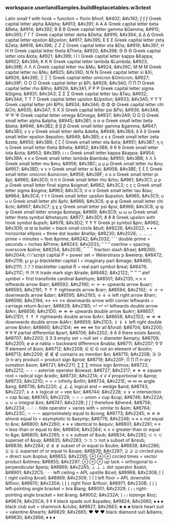 ### workspace.userlandSamples.buildReplacetables.w3ctext
  <tbody>    <tr>      <td>Latin small f with hook = function = florin</td>      <td>&amp;fnof;</td>      <td>&amp;#402;</td>      <td>&amp;#x192;</td>      <td>&fnof;</td>      <td>&#402;</td>      <td>&#x192;</td>    </tr>    <tr>      <td>Greek capital letter alpha</td>      <td>&amp;Alpha;</td>      <td>&amp;#913;</td>      <td>&amp;#x391;</td>      <td>&Alpha;</td>      <td>&#913;</td>      <td>&#x391;</td>    </tr>    <tr>      <td>Greek capital letter beta</td>      <td>&amp;Beta;</td>      <td>&amp;#914;</td>      <td>&amp;#x392;</td>      <td>&Beta;</td>      <td>&#914;</td>      <td>&#x392;</td>    </tr>    <tr>      <td>Greek capital letter gamma</td>      <td>&amp;Gamma;</td>      <td>&amp;#915;</td>      <td>&amp;#x393;</td>      <td>&Gamma;</td>      <td>&#915;</td>      <td>&#x393;</td>    </tr>    <tr>      <td>Greek capital letter delta</td>      <td>&amp;Delta;</td>      <td>&amp;#916;</td>      <td>&amp;#x394;</td>      <td>&Delta;</td>      <td>&#916;</td>      <td>&#x394;</td>    </tr>    <tr>      <td>Greek capital letter epsilon</td>      <td>&amp;Epsilon;</td>      <td>&amp;#917;</td>      <td>&amp;#x395;</td>      <td>&Epsilon;</td>      <td>&#917;</td>      <td>&#x395;</td>    </tr>    <tr>      <td>Greek capital letter zeta</td>      <td>&amp;Zeta;</td>      <td>&amp;#918;</td>      <td>&amp;#x396;</td>      <td>&Zeta;</td>      <td>&#918;</td>      <td>&#x396;</td>    </tr>    <tr>      <td>Greek capital letter eta</td>      <td>&amp;Eta;</td>      <td>&amp;#919;</td>      <td>&amp;#x397;</td>      <td>&Eta;</td>      <td>&#919;</td>      <td>&#x397;</td>    </tr>    <tr>      <td>Greek capital letter theta</td>      <td>&amp;Theta;</td>      <td>&amp;#920;</td>      <td>&amp;#x398;</td>      <td>&Theta;</td>      <td>&#920;</td>      <td>&#x398;</td>    </tr>    <tr>      <td>Greek capital letter iota</td>      <td>&amp;Iota;</td>      <td>&amp;#921;</td>      <td>&amp;#x399;</td>      <td>&Iota;</td>      <td>&#921;</td>      <td>&#x399;</td>    </tr>    <tr>      <td>Greek capital letter kappa</td>      <td>&amp;Kappa;</td>      <td>&amp;#922;</td>      <td>&amp;#x39A;</td>      <td>&Kappa;</td>      <td>&#922;</td>      <td>&#x39A;</td>    </tr>    <tr>      <td>Greek capital letter lambda</td>      <td>&amp;Lambda;</td>      <td>&amp;#923;</td>      <td>&amp;#x39B;</td>      <td>&Lambda;</td>      <td>&#923;</td>      <td>&#x39B;</td>    </tr>    <tr>      <td>Greek capital letter mu</td>      <td>&amp;Mu;</td>      <td>&amp;#924;</td>      <td>&amp;#x39C;</td>      <td>&Mu;</td>      <td>&#924;</td>      <td>&#x39C;</td>    </tr>    <tr>      <td>Greek capital letter nu</td>      <td>&amp;Nu;</td>      <td>&amp;#925;</td>      <td>&amp;#x39D;</td>      <td>&Nu;</td>      <td>&#925;</td>      <td>&#x39D;</td>    </tr>    <tr>      <td>Greek capital letter xi</td>      <td>&amp;Xi;</td>      <td>&amp;#926;</td>      <td>&amp;#x39E;</td>      <td>&Xi;</td>      <td>&#926;</td>      <td>&#x39E;</td>    </tr>    <tr>      <td>Greek capital letter omicron</td>      <td>&amp;Omicron;</td>      <td>&amp;#927;</td>      <td>&amp;#x39F;</td>      <td>&Omicron;</td>      <td>&#927;</td>      <td>&#x39F;</td>    </tr>    <tr>      <td>Greek capital letter pi</td>      <td>&amp;Pi;</td>      <td>&amp;#928;</td>      <td>&amp;#x3A0;</td>      <td>&Pi;</td>      <td>&#928;</td>      <td>&#x3A0;</td>    </tr>    <tr>      <td>Greek capital letter rho</td>      <td>&amp;Rho;</td>      <td>&amp;#929;</td>      <td>&amp;#x3A1;</td>      <td>&Rho;</td>      <td>&#929;</td>      <td>&#x3A1;</td>    </tr>    <tr>      <td>Greek capital letter sigma</td>      <td>&amp;Sigma;</td>      <td>&amp;#931;</td>      <td>&amp;#x3A3;</td>      <td>&Sigma;</td>      <td>&#931;</td>      <td>&#x3A3;</td>    </tr>    <tr>      <td>Greek capital letter tau</td>      <td>&amp;Tau;</td>      <td>&amp;#932;</td>      <td>&amp;#x3A4;</td>      <td>&Tau;</td>      <td>&#932;</td>      <td>&#x3A4;</td>    </tr>    <tr>      <td>Greek capital letter upsilon</td>      <td>&amp;Upsilon;</td>      <td>&amp;#933;</td>      <td>&amp;#x3A5;</td>      <td>&Upsilon;</td>      <td>&#933;</td>      <td>&#x3A5;</td>    </tr>    <tr>      <td>Greek capital letter phi</td>      <td>&amp;Phi;</td>      <td>&amp;#934;</td>      <td>&amp;#x3A6;</td>      <td>&Phi;</td>      <td>&#934;</td>      <td>&#x3A6;</td>    </tr>    <tr>      <td>Greek capital letter chi</td>      <td>&amp;Chi;</td>      <td>&amp;#935;</td>      <td>&amp;#x3A7;</td>      <td>&Chi;</td>      <td>&#935;</td>      <td>&#x3A7;</td>    </tr>    <tr>      <td>Greek capital letter psi</td>      <td>&amp;Psi;</td>      <td>&amp;#936;</td>      <td>&amp;#x3A8;</td>      <td>&Psi;</td>      <td>&#936;</td>      <td>&#x3A8;</td>    </tr>    <tr>      <td>Greek capital letter omega</td>      <td>&amp;Omega;</td>      <td>&amp;#937;</td>      <td>&amp;#x3A9;</td>      <td>&Omega;</td>      <td>&#937;</td>      <td>&#x3A9;</td>    </tr>    <tr>      <td>Greek small letter alpha</td>      <td>&amp;alpha;</td>      <td>&amp;#945;</td>      <td>&amp;#x3B1;</td>      <td>&alpha;</td>      <td>&#945;</td>      <td>&#x3B1;</td>    </tr>    <tr>      <td>Greek small letter beta</td>      <td>&amp;beta;</td>      <td>&amp;#946;</td>      <td>&amp;#x3B2;</td>      <td>&beta;</td>      <td>&#946;</td>      <td>&#x3B2;</td>    </tr>    <tr>      <td>Greek small letter gamma</td>      <td>&amp;gamma;</td>      <td>&amp;#947;</td>      <td>&amp;#x3B3;</td>      <td>&gamma;</td>      <td>&#947;</td>      <td>&#x3B3;</td>    </tr>    <tr>      <td>Greek small letter delta</td>      <td>&amp;delta;</td>      <td>&amp;#948;</td>      <td>&amp;#x3B4;</td>      <td>&delta;</td>      <td>&#948;</td>      <td>&#x3B4;</td>    </tr>    <tr>      <td>Greek small letter epsilon</td>      <td>&amp;epsilon;</td>      <td>&amp;#949;</td>      <td>&amp;#x3B5;</td>      <td>&epsilon;</td>      <td>&#949;</td>      <td>&#x3B5;</td>    </tr>    <tr>      <td>Greek small letter zeta</td>      <td>&amp;zeta;</td>      <td>&amp;#950;</td>      <td>&amp;#x3B6;</td>      <td>&zeta;</td>      <td>&#950;</td>      <td>&#x3B6;</td>    </tr>    <tr>      <td>Greek small letter eta</td>      <td>&amp;eta;</td>      <td>&amp;#951;</td>      <td>&amp;#x3B7;</td>      <td>&eta;</td>      <td>&#951;</td>      <td>&#x3B7;</td>    </tr>    <tr>      <td>Greek small letter theta</td>      <td>&amp;theta;</td>      <td>&amp;#952;</td>      <td>&amp;#x3B8;</td>      <td>&theta;</td>      <td>&#952;</td>      <td>&#x3B8;</td>    </tr>    <tr>      <td>Greek small letter iota</td>      <td>&amp;iota;</td>      <td>&amp;#953;</td>      <td>&amp;#x3B9;</td>      <td>&iota;</td>      <td>&#953;</td>      <td>&#x3B9;</td>    </tr>    <tr>      <td>Greek small letter kappa</td>      <td>&amp;kappa;</td>      <td>&amp;#954;</td>      <td>&amp;#x3BA;</td>      <td>&kappa;</td>      <td>&#954;</td>      <td>&#x3BA;</td>    </tr>    <tr>      <td>Greek small letter lambda</td>      <td>&amp;lambda;</td>      <td>&amp;#955;</td>      <td>&amp;#x3BB;</td>      <td>&lambda;</td>      <td>&#955;</td>      <td>&#x3BB;</td>    </tr>    <tr>      <td>Greek small letter mu</td>      <td>&amp;mu;</td>      <td>&amp;#956;</td>      <td>&amp;#x3BC;</td>      <td>&mu;</td>      <td>&#956;</td>      <td>&#x3BC;</td>    </tr>    <tr>      <td>Greek small letter nu</td>      <td>&amp;nu;</td>      <td>&amp;#957;</td>      <td>&amp;#x3BD;</td>      <td>&nu;</td>      <td>&#957;</td>      <td>&#x3BD;</td>    </tr>    <tr>      <td>Greek small letter xi</td>      <td>&amp;xi;</td>      <td>&amp;#958;</td>      <td>&amp;#x3BE;</td>      <td>&xi;</td>      <td>&#958;</td>      <td>&#x3BE;</td>    </tr>    <tr>      <td>Greek small letter omicron</td>      <td>&amp;omicron;</td>      <td>&amp;#959;</td>      <td>&amp;#x3BF;</td>      <td>&omicron;</td>      <td>&#959;</td>      <td>&#x3BF;</td>    </tr>    <tr>      <td>Greek small letter pi</td>      <td>&amp;pi;</td>      <td>&amp;#960;</td>      <td>&amp;#x3C0;</td>      <td>&pi;</td>      <td>&#960;</td>      <td>&#x3C0;</td>    </tr>    <tr>      <td>Greek small letter rho</td>      <td>&amp;rho;</td>      <td>&amp;#961;</td>      <td>&amp;#x3C1;</td>      <td>&rho;</td>      <td>&#961;</td>      <td>&#x3C1;</td>    </tr>    <tr>      <td>Greek small letter final sigma</td>      <td>&amp;sigmaf;</td>      <td>&amp;#962;</td>      <td>&amp;#x3C2;</td>      <td>&sigmaf;</td>      <td>&#962;</td>      <td>&#x3C2;</td>    </tr>    <tr>      <td>Greek small letter sigma</td>      <td>&amp;sigma;</td>      <td>&amp;#963;</td>      <td>&amp;#x3C3;</td>      <td>&sigma;</td>      <td>&#963;</td>      <td>&#x3C3;</td>    </tr>    <tr>      <td>Greek small letter tau</td>      <td>&amp;tau;</td>      <td>&amp;#964;</td>      <td>&amp;#x3C4;</td>      <td>&tau;</td>      <td>&#964;</td>      <td>&#x3C4;</td>    </tr>    <tr>      <td>Greek small letter upsilon</td>      <td>&amp;upsilon;</td>      <td>&amp;#965;</td>      <td>&amp;#x3C5;</td>      <td>&upsilon;</td>      <td>&#965;</td>      <td>&#x3C5;</td>    </tr>    <tr>      <td>Greek small letter phi</td>      <td>&amp;phi;</td>      <td>&amp;#966;</td>      <td>&amp;#x3C6;</td>      <td>&phi;</td>      <td>&#966;</td>      <td>&#x3C6;</td>    </tr>    <tr>      <td>Greek small letter chi</td>      <td>&amp;chi;</td>      <td>&amp;#967;</td>      <td>&amp;#x3C7;</td>      <td>&chi;</td>      <td>&#967;</td>      <td>&#x3C7;</td>    </tr>    <tr>      <td>Greek small letter psi</td>      <td>&amp;psi;</td>      <td>&amp;#968;</td>      <td>&amp;#x3C8;</td>      <td>&psi;</td>      <td>&#968;</td>      <td>&#x3C8;</td>    </tr>    <tr>      <td>Greek small letter omega</td>      <td>&amp;omega;</td>      <td>&amp;#969;</td>      <td>&amp;#x3C9;</td>      <td>&omega;</td>      <td>&#969;</td>      <td>&#x3C9;</td>    </tr>    <tr>      <td>Greek small letter theta symbol</td>      <td>&amp;thetasym;</td>      <td>&amp;#977;</td>      <td>&amp;#x3D1;</td>      <td>&thetasym;</td>      <td>&#977;</td>      <td>&#x3D1;</td>    </tr>    <tr>      <td>Greek upsilon with hook symbol</td>      <td>&amp;upsih;</td>      <td>&amp;#978;</td>      <td>&amp;#x3D2;</td>      <td>&upsih;</td>      <td>&#978;</td>      <td>&#x3D2;</td>    </tr>    <tr>      <td>Greek pi symbol</td>      <td>&amp;piv;</td>      <td>&amp;#982;</td>      <td>&amp;#x3D6;</td>      <td>&piv;</td>      <td>&#982;</td>      <td>&#x3D6;</td>    </tr>    <tr>      <td>bullet = black small circle</td>      <td>&amp;bull;</td>      <td>&amp;#8226;</td>      <td>&amp;#x2022;</td>      <td>&bull;</td>      <td>&#8226;</td>      <td>&#x2022;</td>    </tr>    <tr>      <td>horizontal ellipsis = three dot leader</td>      <td>&amp;hellip;</td>      <td>&amp;#8230;</td>      <td>&amp;#x2026;</td>      <td>&hellip;</td>      <td>&#8230;</td>      <td>&#x2026;</td>    </tr>    <tr>      <td>prime = minutes = feet</td>      <td>&amp;prime;</td>      <td>&amp;#8242;</td>      <td>&amp;#x2032;</td>      <td>&prime;</td>      <td>&#8242;</td>      <td>&#x2032;</td>    </tr>    <tr>      <td>double prime = seconds = inches</td>      <td>&amp;Prime;</td>      <td>&amp;#8243;</td>      <td>&amp;#x2033;</td>      <td>&Prime;</td>      <td>&#8243;</td>      <td>&#x2033;</td>    </tr>    <tr>      <td>overline = spacing overscore</td>      <td>&amp;oline;</td>      <td>&amp;#8254;</td>      <td>&amp;#x203E;</td>      <td>&oline;</td>      <td>&#8254;</td>      <td>&#x203E;</td>    </tr>    <tr>      <td>fraction slash</td>      <td>&amp;frasl;</td>      <td>&amp;#8260;</td>      <td>&amp;#x2044;</td>      <td>&frasl;</td>      <td>&#8260;</td>      <td>&#x2044;</td>    </tr>    <tr>      <td>script capital P = power set = Weierstrass p</td>      <td>&amp;weierp;</td>      <td>&amp;#8472;</td>      <td>&amp;#x2118;</td>      <td>&weierp;</td>      <td>&#8472;</td>      <td>&#x2118;</td>    </tr>    <tr>      <td>blackletter capital I = imaginary part</td>      <td>&amp;image;</td>      <td>&amp;#8465;</td>      <td>&amp;#x2111;</td>      <td>&image;</td>      <td>&#8465;</td>      <td>&#x2111;</td>    </tr>    <tr>      <td>blackletter capital R = real part symbol</td>      <td>&amp;real;</td>      <td>&amp;#8476;</td>      <td>&amp;#x211C;</td>      <td>&real;</td>      <td>&#8476;</td>      <td>&#x211C;</td>    </tr>    <tr>      <td>trade mark sign</td>      <td>&amp;trade;</td>      <td>&amp;#8482;</td>      <td>&amp;#x2122;</td>      <td>&trade;</td>      <td>&#8482;</td>      <td>&#x2122;</td>    </tr>    <tr>      <td>alef symbol = first transfinite cardinal</td>      <td>&amp;alefsym;</td>      <td>&amp;#8501;</td>      <td>&amp;#x2135;</td>      <td>&alefsym;</td>      <td>&#8501;</td>      <td>&#x2135;</td>    </tr>    <tr>      <td>leftwards arrow</td>      <td>&amp;larr;</td>      <td>&amp;#8592;</td>      <td>&amp;#x2190;</td>      <td>&larr;</td>      <td>&#8592;</td>      <td>&#x2190;</td>    </tr>    <tr>      <td>upwards arrow</td>      <td>&amp;uarr;</td>      <td>&amp;#8593;</td>      <td>&amp;#x2191;</td>      <td>&uarr;</td>      <td>&#8593;</td>      <td>&#x2191;</td>    </tr>    <tr>      <td>rightwards arrow</td>      <td>&amp;rarr;</td>      <td>&amp;#8594;</td>      <td>&amp;#x2192;</td>      <td>&rarr;</td>      <td>&#8594;</td>      <td>&#x2192;</td>    </tr>    <tr>      <td>downwards arrow</td>      <td>&amp;darr;</td>      <td>&amp;#8595;</td>      <td>&amp;#x2193;</td>      <td>&darr;</td>      <td>&#8595;</td>      <td>&#x2193;</td>    </tr>    <tr>      <td>left right arrow</td>      <td>&amp;harr;</td>      <td>&amp;#8596;</td>      <td>&amp;#x2194;</td>      <td>&harr;</td>      <td>&#8596;</td>      <td>&#x2194;</td>    </tr>    <tr>      <td>downwards arrow with corner leftwards = carriage return</td>      <td>&amp;crarr;</td>      <td>&amp;#8629;</td>      <td>&amp;#x21B5;</td>      <td>&crarr;</td>      <td>&#8629;</td>      <td>&#x21B5;</td>    </tr>    <tr>      <td>leftwards double arrow</td>      <td>&amp;lArr;</td>      <td>&amp;#8656;</td>      <td>&amp;#x21D0;</td>      <td>&lArr;</td>      <td>&#8656;</td>      <td>&#x21D0;</td>    </tr>    <tr>      <td>upwards double arrow</td>      <td>&amp;uArr;</td>      <td>&amp;#8657;</td>      <td>&amp;#x21D1;</td>      <td>&uArr;</td>      <td>&#8657;</td>      <td>&#x21D1;</td>    </tr>    <tr>      <td>rightwards double arrow</td>      <td>&amp;rArr;</td>      <td>&amp;#8658;</td>      <td>&amp;#x21D2;</td>      <td>&rArr;</td>      <td>&#8658;</td>      <td>&#x21D2;</td>    </tr>    <tr>      <td>downwards double arrow</td>      <td>&amp;dArr;</td>      <td>&amp;#8659;</td>      <td>&amp;#x21D3;</td>      <td>&dArr;</td>      <td>&#8659;</td>      <td>&#x21D3;</td>    </tr>    <tr>      <td>left right double arrow</td>      <td>&amp;hArr;</td>      <td>&amp;#8660;</td>      <td>&amp;#x21D4;</td>      <td>&hArr;</td>      <td>&#8660;</td>      <td>&#x21D4;</td>    </tr>    <tr>      <td>for all</td>      <td>&amp;forall;</td>      <td>&amp;#8704;</td>      <td>&amp;#x2200;</td>      <td>&forall;</td>      <td>&#8704;</td>      <td>&#x2200;</td>    </tr>    <tr>      <td>partial differential</td>      <td>&amp;part;</td>      <td>&amp;#8706;</td>      <td>&amp;#x2202;</td>      <td>&part;</td>      <td>&#8706;</td>      <td>&#x2202;</td>    </tr>    <tr>      <td>there exists</td>      <td>&amp;exist;</td>      <td>&amp;#8707;</td>      <td>&amp;#x2203;</td>      <td>&exist;</td>      <td>&#8707;</td>      <td>&#x2203;</td>    </tr>    <tr>      <td>empty set = null set = diameter</td>      <td>&amp;empty;</td>      <td>&amp;#8709;</td>      <td>&amp;#x2205;</td>      <td>&empty;</td>      <td>&#8709;</td>      <td>&#x2205;</td>    </tr>    <tr>      <td>nabla = backward difference</td>      <td>&amp;nabla;</td>      <td>&amp;#8711;</td>      <td>&amp;#x2207;</td>      <td>&nabla;</td>      <td>&#8711;</td>      <td>&#x2207;</td>    </tr>    <tr>      <td>element of</td>      <td>&amp;isin;</td>      <td>&amp;#8712;</td>      <td>&amp;#x2208;</td>      <td>&isin;</td>      <td>&#8712;</td>      <td>&#x2208;</td>    </tr>    <tr>      <td>not an element of</td>      <td>&amp;notin;</td>      <td>&amp;#8713;</td>      <td>&amp;#x2209;</td>      <td>&notin;</td>      <td>&#8713;</td>      <td>&#x2209;</td>    </tr>    <tr>      <td>contains as member</td>      <td>&amp;ni;</td>      <td>&amp;#8715;</td>      <td>&amp;#x220B;</td>      <td>&ni;</td>      <td>&#8715;</td>      <td>&#x220B;</td>    </tr>    <tr>      <td>n-ary product = product sign</td>      <td>&amp;prod;</td>      <td>&amp;#8719;</td>      <td>&amp;#x220F;</td>      <td>&prod;</td>      <td>&#8719;</td>      <td>&#x220F;</td>    </tr>    <tr>      <td>n-ary sumation</td>      <td>&amp;sum;</td>      <td>&amp;#8721;</td>      <td>&amp;#x2211;</td>      <td>&sum;</td>      <td>&#8721;</td>      <td>&#x2211;</td>    </tr>    <tr>      <td>minus sign</td>      <td>&amp;minus;</td>      <td>&amp;#8722;</td>      <td>&amp;#x2212;</td>      <td>&minus;</td>      <td>&#8722;</td>      <td>&#x2212;</td>    </tr>    <tr>      <td>asterisk operator</td>      <td>&amp;lowast;</td>      <td>&amp;#8727;</td>      <td>&amp;#x2217;</td>      <td>&lowast;</td>      <td>&#8727;</td>      <td>&#x2217;</td>    </tr>    <tr>      <td>square root = radical sign</td>      <td>&amp;radic;</td>      <td>&amp;#8730;</td>      <td>&amp;#x221A;</td>      <td>&radic;</td>      <td>&#8730;</td>      <td>&#x221A;</td>    </tr>    <tr>      <td>proportional to</td>      <td>&amp;prop;</td>      <td>&amp;#8733;</td>      <td>&amp;#x221D;</td>      <td>&prop;</td>      <td>&#8733;</td>      <td>&#x221D;</td>    </tr>    <tr>      <td>infinity</td>      <td>&amp;infin;</td>      <td>&amp;#8734;</td>      <td>&amp;#x221E;</td>      <td>&infin;</td>      <td>&#8734;</td>      <td>&#x221E;</td>    </tr>    <tr>      <td>angle</td>      <td>&amp;ang;</td>      <td>&amp;#8736;</td>      <td>&amp;#x2220;</td>      <td>&ang;</td>      <td>&#8736;</td>      <td>&#x2220;</td>    </tr>    <tr>      <td>logical and = wedge</td>      <td>&amp;and;</td>      <td>&amp;#8743;</td>      <td>&amp;#x2227;</td>      <td>&and;</td>      <td>&#8743;</td>      <td>&#x2227;</td>    </tr>    <tr>      <td>logical or = vee</td>      <td>&amp;or;</td>      <td>&amp;#8744;</td>      <td>&amp;#x2228;</td>      <td>&or;</td>      <td>&#8744;</td>      <td>&#x2228;</td>    </tr>    <tr>      <td>intersection = cap</td>      <td>&amp;cap;</td>      <td>&amp;#8745;</td>      <td>&amp;#x2229;</td>      <td>&cap;</td>      <td>&#8745;</td>      <td>&#x2229;</td>    </tr>    <tr>      <td>union = cup</td>      <td>&amp;cup;</td>      <td>&amp;#8746;</td>      <td>&amp;#x222A;</td>      <td>&cup;</td>      <td>&#8746;</td>      <td>&#x222A;</td>    </tr>    <tr>      <td>integral</td>      <td>&amp;int;</td>      <td>&amp;#8747;</td>      <td>&amp;#x222B;</td>      <td>&int;</td>      <td>&#8747;</td>      <td>&#x222B;</td>    </tr>    <tr>      <td>therefore</td>      <td>&amp;there4;</td>      <td>&amp;#8756;</td>      <td>&amp;#x2234;</td>      <td>&there4;</td>      <td>&#8756;</td>      <td>&#x2234;</td>    </tr>    <tr>      <td>tilde operator = varies with = similar to</td>      <td>&amp;sim;</td>      <td>&amp;#8764;</td>      <td>&amp;#x223C;</td>      <td>&sim;</td>      <td>&#8764;</td>      <td>&#x223C;</td>    </tr>    <tr>      <td>approximately equal to</td>      <td>&amp;cong;</td>      <td>&amp;#8773;</td>      <td>&amp;#x2245;</td>      <td>&cong;</td>      <td>&#8773;</td>      <td>&#x2245;</td>    </tr>    <tr>      <td>almost equal to = asymptotic to</td>      <td>&amp;asymp;</td>      <td>&amp;#8776;</td>      <td>&amp;#x2248;</td>      <td>&asymp;</td>      <td>&#8776;</td>      <td>&#x2248;</td>    </tr>    <tr>      <td>not equal to</td>      <td>&amp;ne;</td>      <td>&amp;#8800;</td>      <td>&amp;#x2260;</td>      <td>&ne;</td>      <td>&#8800;</td>      <td>&#x2260;</td>    </tr>    <tr>      <td>identical to</td>      <td>&amp;equiv;</td>      <td>&amp;#8801;</td>      <td>&amp;#x2261;</td>      <td>&equiv;</td>      <td>&#8801;</td>      <td>&#x2261;</td>    </tr>    <tr>      <td>less-than or equal to</td>      <td>&amp;le;</td>      <td>&amp;#8804;</td>      <td>&amp;#x2264;</td>      <td>&le;</td>      <td>&#8804;</td>      <td>&#x2264;</td>    </tr>    <tr>      <td>greater-than or equal to</td>      <td>&amp;ge;</td>      <td>&amp;#8805;</td>      <td>&amp;#x2265;</td>      <td>&ge;</td>      <td>&#8805;</td>      <td>&#x2265;</td>    </tr>    <tr>      <td>subset of</td>      <td>&amp;sub;</td>      <td>&amp;#8834;</td>      <td>&amp;#x2282;</td>      <td>&sub;</td>      <td>&#8834;</td>      <td>&#x2282;</td>    </tr>    <tr>      <td>superset of</td>      <td>&amp;sup;</td>      <td>&amp;#8835;</td>      <td>&amp;#x2283;</td>      <td>&sup;</td>      <td>&#8835;</td>      <td>&#x2283;</td>    </tr>    <tr>      <td>not a subset of</td>      <td>&amp;nsub;</td>      <td>&amp;#8836;</td>      <td>&amp;#x2284;</td>      <td>&nsub;</td>      <td>&#8836;</td>      <td>&#x2284;</td>    </tr>    <tr>      <td>subset of or equal to</td>      <td>&amp;sube;</td>      <td>&amp;#8838;</td>      <td>&amp;#x2286;</td>      <td>&sube;</td>      <td>&#8838;</td>      <td>&#x2286;</td>    </tr>    <tr>      <td>superset of or equal to</td>      <td>&amp;supe;</td>      <td>&amp;#8839;</td>      <td>&amp;#x2287;</td>      <td>&supe;</td>      <td>&#8839;</td>      <td>&#x2287;</td>    </tr>    <tr>      <td>circled plus = direct sum</td>      <td>&amp;oplus;</td>      <td>&amp;#8853;</td>      <td>&amp;#x2295;</td>      <td>&oplus;</td>      <td>&#8853;</td>      <td>&#x2295;</td>    </tr>    <tr>      <td>circled times = vector product</td>      <td>&amp;otimes;</td>      <td>&amp;#8855;</td>      <td>&amp;#x2297;</td>      <td>&otimes;</td>      <td>&#8855;</td>      <td>&#x2297;</td>    </tr>    <tr>      <td>up tack = orthogonal to = perpendicular</td>      <td>&amp;perp;</td>      <td>&amp;#8869;</td>      <td>&amp;#x22A5;</td>      <td>&perp;</td>      <td>&#8869;</td>      <td>&#x22A5;</td>    </tr>    <tr>      <td>dot operator</td>      <td>&amp;sdot;</td>      <td>&amp;#8901;</td>      <td>&amp;#x22C5;</td>      <td>&sdot;</td>      <td>&#8901;</td>      <td>&#x22C5;</td>    </tr>    <tr>      <td>left ceiling = APL upstile</td>      <td>&amp;lceil;</td>      <td>&amp;#8968;</td>      <td>&amp;#x2308;</td>      <td>&lceil;</td>      <td>&#8968;</td>      <td>&#x2308;</td>    </tr>    <tr>      <td>right ceiling</td>      <td>&amp;rceil;</td>      <td>&amp;#8969;</td>      <td>&amp;#x2309;</td>      <td>&rceil;</td>      <td>&#8969;</td>      <td>&#x2309;</td>    </tr>    <tr>      <td>left floor = APL downstile</td>      <td>&amp;lfloor;</td>      <td>&amp;#8970;</td>      <td>&amp;#x230A;</td>      <td>&lfloor;</td>      <td>&#8970;</td>      <td>&#x230A;</td>    </tr>    <tr>      <td>right floor</td>      <td>&amp;rfloor;</td>      <td>&amp;#8971;</td>      <td>&amp;#x230B;</td>      <td>&rfloor;</td>      <td>&#8971;</td>      <td>&#x230B;</td>    </tr>    <tr>      <td>left-pointing angle bracket = bra</td>      <td>&amp;lang;</td>      <td>&amp;#9001;</td>      <td>&amp;#x2329;</td>      <td>&lang;</td>      <td>&#9001;</td>      <td>&#x2329;</td>    </tr>    <tr>      <td>right-pointing angle bracket = ket</td>      <td>&amp;rang;</td>      <td>&amp;#9002;</td>      <td>&amp;#x232A;</td>      <td>&rang;</td>      <td>&#9002;</td>      <td>&#x232A;</td>    </tr>    <tr>      <td>lozenge</td>      <td>&amp;loz;</td>      <td>&amp;#9674;</td>      <td>&amp;#x25CA;</td>      <td>&loz;</td>      <td>&#9674;</td>      <td>&#x25CA;</td>    </tr>    <tr>      <td>black spade suit</td>      <td>&amp;spades;</td>      <td>&amp;#9824;</td>      <td>&amp;#x2660;</td>      <td>&spades;</td>      <td>&#9824;</td>      <td>&#x2660;</td>    </tr>    <tr>      <td>black club suit = shamrock</td>      <td>&amp;clubs;</td>      <td>&amp;#9827;</td>      <td>&amp;#x2663;</td>      <td>&clubs;</td>      <td>&#9827;</td>      <td>&#x2663;</td>    </tr>    <tr>      <td>black heart suit = valentine</td>      <td>&amp;hearts;</td>      <td>&amp;#9829;</td>      <td>&amp;#x2665;</td>      <td>&hearts;</td>      <td>&#9829;</td>      <td>&#x2665;</td>    </tr>    <tr>      <td>black diamond suit</td>      <td>&amp;diams;</td>      <td>&amp;#9830;</td>      <td>&amp;#x2666;</td>      <td>&diams;</td>      <td>&#9830;</td>      <td>&#x2666;</td>    </tr>  </tbody>